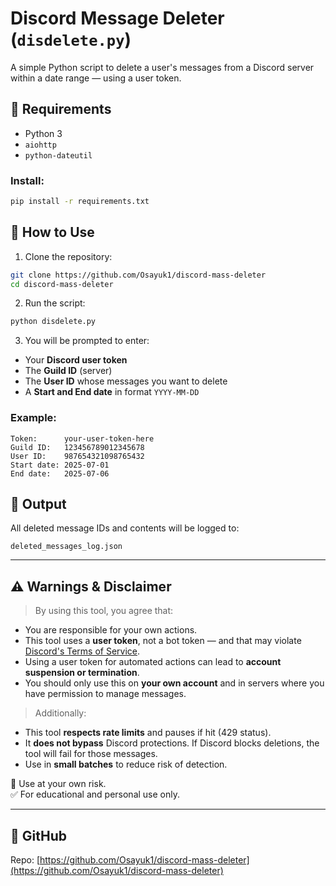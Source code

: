 # Discord Message Deleter (`disdelete.py`)

A simple Python script to delete a user's messages from a Discord server within a date range — using a user token.

## 🔧 Requirements

- Python 3
- `aiohttp`
- `python-dateutil`

### Install:
```bash
pip install -r requirements.txt
```

## 🚀 How to Use

1. Clone the repository:
```bash
git clone https://github.com/Osayuk1/discord-mass-deleter
cd discord-mass-deleter
```

2. Run the script:
```bash
python disdelete.py
```

3. You will be prompted to enter:
- Your **Discord user token**
- The **Guild ID** (server)
- The **User ID** whose messages you want to delete
- A **Start and End date** in format `YYYY-MM-DD`

### Example:
```
Token:      your-user-token-here
Guild ID:   123456789012345678
User ID:    987654321098765432
Start date: 2025-07-01
End date:   2025-07-06
```

## 📁 Output

All deleted message IDs and contents will be logged to:
```
deleted_messages_log.json
```

---

## ⚠️ Warnings & Disclaimer

> By using this tool, you agree that:
- You are responsible for your own actions.
- This tool uses a **user token**, not a bot token — and that may violate [Discord's Terms of Service](https://discord.com/terms).
- Using a user token for automated actions can lead to **account suspension or termination**.
- You should only use this on **your own account** and in servers where you have permission to manage messages.

> Additionally:
- This tool **respects rate limits** and pauses if hit (429 status).
- It **does not bypass** Discord protections. If Discord blocks deletions, the tool will fail for those messages.
- Use in **small batches** to reduce risk of detection.

🛑 Use at your own risk.  
✅ For educational and personal use only.

---

## 📎 GitHub

Repo: [https://github.com/Osayuk1/discord-mass-deleter](https://github.com/Osayuk1/discord-mass-deleter)
